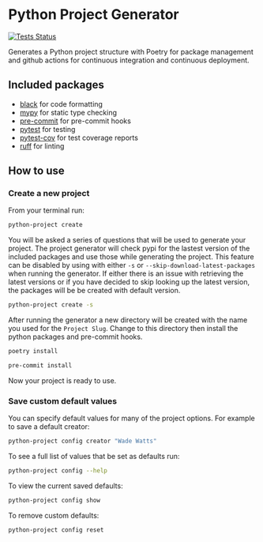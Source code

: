 # Python Project Generator

[![Tests Status](https://github.com/sanders41/python-project-generator/workflows/Testing/badge.svg?branch=main&event=push)](https://github.com/sanders41/python-project-generator/actions?query=workflow%3ATesting+branch%3Amain+event%3Apush)

Generates a Python project structure with Poetry for package management and github actions for
continuous integration and continuous deployment.

## Included packages

- [black](https://github.com/psf/black) for code formatting
- [mypy](https://www.mypy-lang.org/) for static type checking
- [pre-commit](https://github.com/pre-commit/pre-commit) for pre-commit hooks
- [pytest](https://docs.pytest.org/en/latest/) for testing
- [pytest-cov](https://github.com/pytest-dev/pytest-cov) for test coverage reports
- [ruff](https://beta.ruff.rs/docs/) for linting

## How to use

### Create a new project

From your terminal run:

```sh
python-project create
```

You will be asked a series of questions that will be used to generate your project. The project
generator will check pypi for the lastest version of the included packages and use those while
generating the project. This feature can be disabled by using with either `-s` or
`--skip-download-latest-packages` when running the generator. If either there is an issue with
retrieving the latest versions or if you have decided to skip looking up the latest version, the
packages will be be created with default version.

```sh
python-project create -s
```

After running the generator a new directory will be created with the name you used for the
`Project Slug`. Change to this directory then install the python packages and pre-commit hooks.

```sh
poetry install
```

```sh
pre-commit install
```

Now your project is ready to use.

### Save custom default values

You can specify default values for many of the project options. For example to save a default
creator:

```sh
python-project config creator "Wade Watts"
```

To see a full list of values that be set as defaults run:

```sh
python-project config --help
```

To view the current saved defaults:

```sh
python-project config show
```

To remove custom defaults:

```sh
python-project config reset
```
